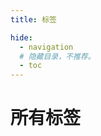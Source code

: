 ```yaml
---
title: 标签

hide:
  - navigation
  # 隐藏目录，不推荐。
  - toc 
---
```


# 所有标签

<!-- 响应 Material for MkDocs 版本更新所做的更改 -->
<!-- 从 v9.6.0 版本开始，此设置已弃用，因为此版本对标签插件进行了彻底重写，使其比上一版本功能强大得多。现在，标签列表可以在任何页面上使用。 -->

<!-- material/tags -->

